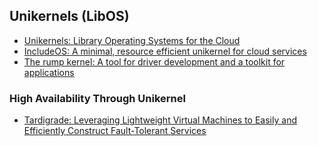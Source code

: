 ## Unikernels (LibOS)

* [Unikernels: Library Operating Systems for the Cloud](http://anil.recoil.org/papers/2013-asplos-mirage.pdf)
* [IncludeOS: A minimal, resource efficient unikernel for cloud services](http://folk.uio.no/paalee/publications/2015-cloudcom.pdf)
* [The rump kernel: A tool for driver development and a toolkit for applications](https://www.netbsd.org/gallery/presentations/justin/2015_AsiaBSDCon/justincormack-abc2015.pdf)

### High Availability Through Unikernel
* [Tardigrade: Leveraging Lightweight Virtual Machines to Easily and Efficiently Construct Fault-Tolerant Services](https://www.usenix.org/node/189029)

